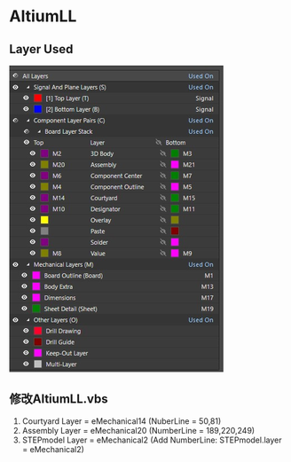 # AltiumLL
## Layer Used
![Layer](./Layer.jpg)

## 修改AltiumLL.vbs
 1. Courtyard Layer = eMechanical14 (NuberLine = 50,81)
 2. Assembly Layer = eMechanical20 (NumberLine = 189,220,249)  
 3. STEPmodel Layer = eMechanical2 (Add NumberLine: STEPmodel.layer = eMechanical2)

